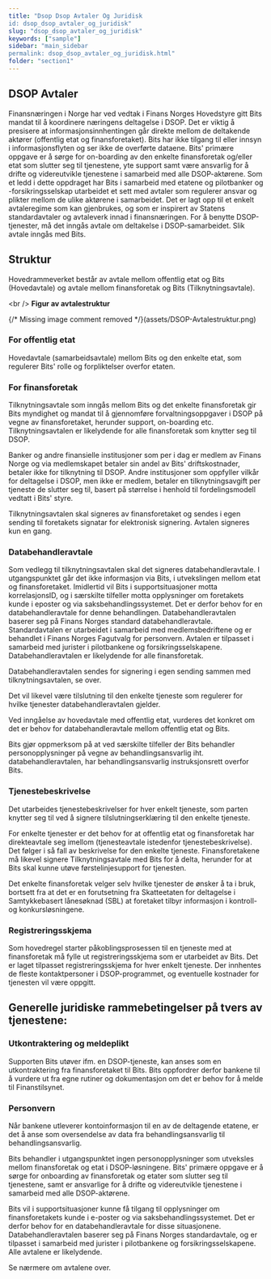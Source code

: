 ```yaml
---
title: "Dsop Dsop Avtaler Og Juridisk
id: dsop_dsop_avtaler_og_juridisk"
slug: "dsop_dsop_avtaler_og_juridisk"
keywords: ["sample"]
sidebar: "main_sidebar
permalink: dsop_dsop_avtaler_og_juridisk.html"
folder: "section1"
---
```


## DSOP Avtaler
Finansnæringen i Norge har ved vedtak i Finans Norges Hovedstyre gitt Bits mandat til å koordinere næringens deltagelse i DSOP. Det er viktig å presisere at informasjonsinnhentingen går direkte mellom de deltakende aktører (offentlig etat og finansforetaket). Bits har ikke tilgang til eller innsyn i informasjonsflyten og ser ikke de overførte dataene. Bits' primære oppgave er å sørge for on-boarding av den enkelte finansforetak og/eller etat som slutter seg til tjenestene, yte support samt være ansvarlig for å drifte og videreutvikle tjenestene i samarbeid med alle DSOP-aktørene.
Som et ledd i dette oppdraget har Bits i samarbeid med etatene og pilotbanker og -forsikringsselskap utarbeidet et sett med avtaler som regulerer ansvar og plikter mellom de ulike aktørene i samarbeidet. Det er lagt opp til et enkelt avtaleregime som kan gjenbrukes, og som er inspirert av Statens standardavtaler og avtaleverk innad i finansnæringen.
For å benytte DSOP-tjenester, må det inngås avtale om deltakelse i DSOP-samarbeidet. Slik avtale inngås med Bits.

## Struktur
Hovedrammeverket består av avtale mellom offentlig etat og Bits (Hovedavtale) og avtale mellom finansforetak og Bits (Tilknytningsavtale).

<br \/>
**Figur av avtalestruktur**

\{/* Missing image comment removed */\}(assets/DSOP-Avtalestruktur.png)

### For offentlig etat
Hovedavtale (samarbeidsavtale) mellom Bits og den enkelte etat, som regulerer Bits' rolle og forpliktelser overfor etaten.

### For finansforetak
Tilknytningsavtale som inngås mellom Bits og det enkelte finansforetak gir Bits myndighet og mandat til å gjennomføre forvaltningsoppgaver i DSOP på vegne av finansforetaket, herunder support, on-boarding etc. Tilknytningsavtalen er likelydende for alle finansforetak som knytter seg til DSOP.

Banker og andre finansielle institusjoner som per i dag er medlem av Finans Norge og via medlemskapet betaler sin andel av Bits' driftskostnader, betaler ikke for tilknytning til DSOP. Andre institusjoner som oppfyller vilkår for deltagelse i DSOP, men ikke er medlem, betaler en tilknytningsavgift per tjeneste de slutter seg til, basert på størrelse i henhold til fordelingsmodell vedtatt i Bits' styre.

Tilknytningsavtalen skal signeres av finansforetaket og sendes i egen sending til foretakets signatar for elektronisk signering. Avtalen signeres kun en gang.

### Databehandleravtale
Som vedlegg til tilknytningsavtalen skal det signeres databehandleravtale. I utgangspunktet går det ikke informasjon via Bits, i utvekslingen mellom etat og finansforetaket. Imidlertid vil Bits i supportsituasjoner motta korrelasjonsID, og i særskilte tilfeller motta opplysninger om foretakets kunde i eposter og via saksbehandlingssystemet. Det er derfor behov for en databehandleravtale for denne behandlingen. Databehandleravtalen baserer seg på Finans Norges standard databehandleravtale. Standardavtalen er utarbeidet i samarbeid med medlemsbedriftene og er behandlet i Finans Norges Fagutvalg for personvern. Avtalen er tilpasset i samarbeid med jurister i pilotbankene og forsikringsselskapene. Databehandleravtalen er likelydende for alle finansforetak.

Databehandleravtalen sendes for signering i egen sending sammen med tilknytningsavtalen, se over.

Det vil likevel være tilslutning til den enkelte tjeneste som regulerer for hvilke tjenester databehandleravtalen gjelder.

Ved inngåelse av hovedavtale med offentlig etat, vurderes det konkret om det er behov for databehandleravtale mellom offentlig etat og Bits.

Bits gjør oppmerksom på at ved særskilte tilfeller der Bits behandler personopplysninger på vegne av behandlingsansvarlig iht. databehandleravtalen, har behandlingsansvarlig instruksjonsrett overfor Bits.

### Tjenestebeskrivelse
Det utarbeides tjenestebeskrivelser for hver enkelt tjeneste, som parten knytter seg til ved å signere tilslutningserklæring til den enkelte tjeneste.

For enkelte tjenester er det behov for at offentlig etat og finansforetak har direkteavtale seg imellom (tjenesteavtale istedenfor tjenestebeskrivelse). Det følger i så fall av beskrivelse for den enkelte tjeneste. Finansforetakene må likevel signere Tilknytningsavtale med Bits for å delta, herunder for at Bits skal kunne utøve førstelinjesupport for tjenesten.

Det enkelte finansforetak velger selv hvilke tjenester de ønsker å ta i bruk, bortsett fra at det er en forutsetning fra Skatteetaten for deltagelse i Samtykkebasert lånesøknad (SBL) at foretaket tilbyr informasjon i kontroll- og konkursløsningene.

### Registreringsskjema
Som hovedregel starter påkoblingsprosessen til en tjeneste med at finansforetak må fylle ut registreringsskjema som er utarbeidet av Bits. Det er laget tilpasset registreringsskjema for hver enkelt tjeneste. Der innhentes de fleste kontaktpersoner i DSOP-programmet, og eventuelle kostnader for tjenesten vil være oppgitt.

## Generelle juridiske rammebetingelser på tvers av tjenestene:

### Utkontraktering og meldeplikt

Supporten Bits utøver ifm. en DSOP-tjeneste, kan anses som en utkontraktering fra finansforetaket til Bits. Bits
oppfordrer derfor bankene til å vurdere ut fra egne rutiner og dokumentasjon om det er behov for å melde til
Finanstilsynet.

### Personvern

Når bankene utleverer kontoinformasjon til en av de deltagende etatene, er det å anse som oversendelse av data fra
behandlingsansvarlig til behandlingsansvarlig.

Bits behandler i utgangspunktet ingen personopplysninger som utveksles mellom finansforetak og etat i DSOP-løsningene.
Bits' primære oppgave er å sørge for onboarding av finansforetak og etater som slutter seg til tjenestene, samt er
ansvarlige for å drifte og videreutvikle tjenestene i samarbeid med alle DSOP-aktørene.

Bits vil i supportsituasjoner kunne få tilgang til opplysninger om finansforetakets kunde i e-poster og via
saksbehandlingssystemet. Det er derfor behov for en databehandleravtale for disse situasjonene. Databehandleravtalen
baserer seg på Finans Norges standardavtale, og er tilpasset i samarbeid med jurister i pilotbankene og
forsikringsselskapene. Alle avtalene er likelydende.

Se nærmere om avtalene over.



